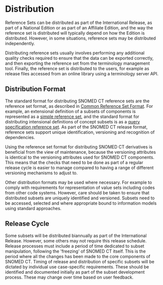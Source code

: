 # Distribution

Reference Sets can be distributed as part of the International Release, as part of a National Edition or as part of an Affiliate Edition, and the way the reference set is distributed will typically depend on how the Edition is distributed. However, in some situations, reference sets may be distributed independently.

Distributing reference sets usually involves performing any additional quality checks required to ensure that the data can be exported correctly, and then exporting the reference set from the terminology management tool. Finally, the reference set is distributed to the users, for example as release files accessed from an online library using a terminology server API.

## Distribution Format

The standard format for distributing SNOMED CT reference sets are the reference set format, as described in [Common Reference Set Format](../4-reference-set-design.md#common-reference-set-format). For example, an extensional definition of a subsets of components is represented as a [simple reference set](../5-reference-set-types.md#simple-reference-set), and the standard format for distributing intensional definitions of concept subsets is as a [query specification reference set](../5-reference-set-types.md#query-specification-reference-set). As part of the SNOMED CT release format, reference sets support unique identification, versioning and recognition of dependencies.

Using the reference set format for distributing SNOMED CT derivatives is beneficial from the view of maintenance, because the versioning attributes is identical to the versioning attributes used for SNOMED CT components. This means that the checks that need to be done as part of a regular release cycle is easier to manage compared to having a range of different versioning mechanisms to adjust to.

Other distribution formats may be used where necessary. For example to comply with requirements for representation of value sets including codes from other code systems. However, care should be taken to ensure that distributed subsets are uniquely identified and versioned. Subsets need to be accessed, selected and where appropriate bound to information models using standard approaches.

## Release Cycle

Some subsets will be distributed biannually as part of the International Release. However, some others may not require this release schedule. Release processes must include a period of time dedicated to subset manipulation, following the 'freezing' of SNOMED CT itself. This is the period where all the changes has been made to the core components of SNOMED CT. Timing of release and distribution of specific subsets will be dictated by individual use case-specific requirements. These should be identified and documented initially as part of the subset development process. These may change over time based on user feedback.
